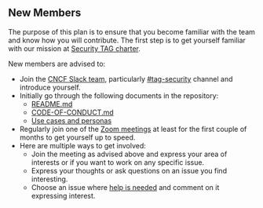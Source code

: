 ## New Members

The purpose of this plan is to ensure that you become familiar with the team and
know how you will contribute. The first step is to get yourself familiar with
our mission at [Security TAG charter](governance/charter.md).

New members are advised to:

* Join the [CNCF Slack team](https://slack.cncf.io/), particularly
  [#tag-security](https://cloud-native.slack.com/messages/CDJ7MLT8S) channel and
  introduce yourself.
* Initially go through the following documents in the repository:
    * [README.md](https://github.com/cncf/tag-security/blob/main/README.md)
    * [CODE-OF-CONDUCT.md][coc]
    * [Use cases and personas][use-cases]
* Regularly join one of the [Zoom meetings][meeting-time] at least for the first
  couple of months to get yourself up to speed.
* Here are multiple ways to get involved:
    * Join the meeting as advised above and express your area of interests or if
      you want to work on any specific issue.
    * Express your thoughts or ask questions on an issue you find interesting.
    * Choose an issue where [help is
      needed](https://github.com/cncf/tag-security/labels/help%20wanted) and
      comment on it expressing interest.

[meeting-time]: https://github.com/cncf/tag-security/blob/main/README.md#meeting-time
[coc]: https://github.com/cncf/tag-security/blob/main/CODE-OF-CONDUCT.md
<!-- cSpell:ignore usecase --->
[use-cases]: https://github.com/cncf/tag-security/tree/main/usecase-personas
